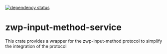 [![dependency status](https://deps.rs/repo/github/grelltrier/input_method_service/status.svg)](https://deps.rs/repo/github/grelltrier/input_method_service)

# zwp-input-method-service

This crate provides a wrapper for the zwp-input-method protocol to simplify the integration of the protocol